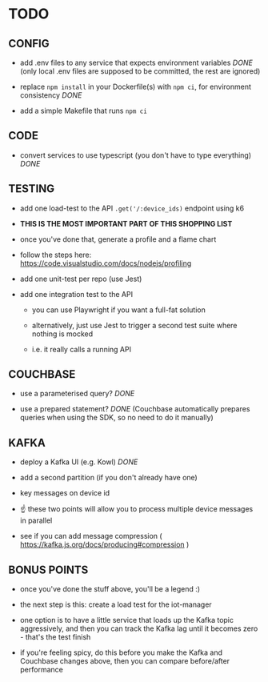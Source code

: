 # TODO



## CONFIG

- add .env files to any service that expects environment variables
*DONE* (only local .env files are supposed to be committed, the rest are ignored)

- replace `npm install` in your Dockerfile(s) with `npm ci`, for environment consistency
*DONE*

- add a simple Makefile that runs `npm ci`
   

## CODE

- convert services to use typescript (you don't have to type everything)
*DONE*
 

## TESTING

- add one load-test to the API `.get('/:device_ids)` endpoint using k6

- **THIS IS THE MOST IMPORTANT PART OF THIS SHOPPING LIST**

- once you've done that, generate a profile and a flame chart

- follow the steps here: https://code.visualstudio.com/docs/nodejs/profiling

- add one unit-test per repo (use Jest)

- add one integration test to the API

    - you can use Playwright if you want a full-fat solution

    - alternatively, just use Jest to trigger a second test suite where nothing is mocked

    - i.e. it really calls a running API
 

## COUCHBASE

- use a parameterised query?
*DONE*

- use a prepared statement?
*DONE* (Couchbase automatically prepares queries when using the SDK, so no need to do it manually)

## KAFKA

- deploy a Kafka UI (e.g. Kowl)
*DONE*

- add a second partition (if you don't already have one)

- key messages on device id

- ☝️ these two points will allow you to process multiple device messages in parallel

- see if you can add message compression ( https://kafka.js.org/docs/producing#compression )
 

## BONUS POINTS

- once you've done the stuff above, you'll be a legend :)

- the next step is this: create a load test for the iot-manager

- one option is to have a little service that loads up the Kafka topic aggressively, and then you can track the Kafka lag until it becomes zero - that's the test finish

- if you're feeling spicy, do this before you make the Kafka and Couchbase changes above, then you can compare before/after performance

 